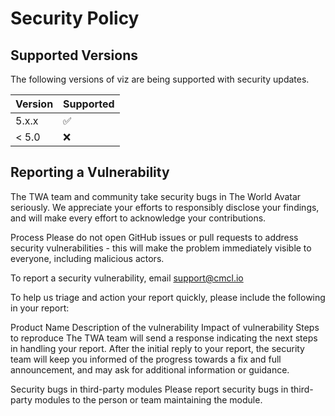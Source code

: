 # Security Policy

## Supported Versions

The following versions of viz are being supported with security updates.

| Version | Supported          |
| ------- | ------------------ |
| 5.x.x   | :white_check_mark: |
| < 5.0   | :x:                |

## Reporting a Vulnerability

The TWA team and community take security bugs in The World Avatar seriously. We appreciate your efforts to responsibly disclose your findings, and will make every effort to acknowledge your contributions.

Process
Please do not open GitHub issues or pull requests to address security vulnerabilities - this will make the problem immediately visible to everyone, including malicious actors.

To report a security vulnerability, email support@cmcl.io

To help us triage and action your report quickly, please include the following in your report:

Product Name
Description of the vulnerability
Impact of vulnerability
Steps to reproduce
The TWA team will send a response indicating the next steps in handling your report. After the initial reply to your report, the security team will keep you informed of the progress towards a fix and full announcement, and may ask for additional information or guidance.

Security bugs in third-party modules
Please report security bugs in third-party modules to the person or team maintaining the module.


